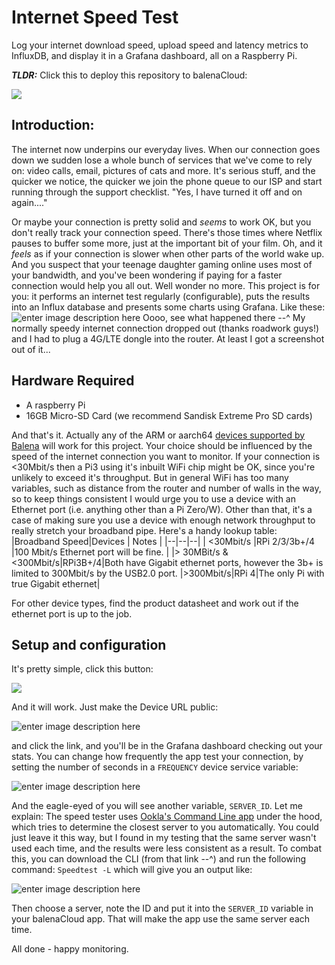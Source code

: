 # Internet Speed Test
Log your internet download speed, upload speed and latency metrics to InfluxDB, and display it in a Grafana dashboard, all on a Raspberry Pi.

***TLDR:***
Click this to deploy this repository to balenaCloud:

[![](https://balena.io/deploy.png)](https://dashboard.balena-cloud.com/deploy?repoUrl=https://github.com/balena-io-playground/internetspeedtest)

## Introduction:
The internet now underpins our everyday lives. When our connection goes down we sudden lose a whole bunch of services that we've come to rely on: video calls, email, pictures of cats and more. It's serious stuff, and the quicker we notice, the quicker we join the phone queue to our ISP and start running through the support checklist. "Yes, I have turned it off and on again...."

Or maybe your connection is pretty solid and *seems* to work OK, but you don't really track your connection speed. There's those times where Netflix pauses to buffer some more, just at the important bit of your film. Oh, and it  *feels* as if your connection is slower when other parts of the world wake up. And you suspect that your teenage daughter gaming online uses most of your bandwidth, and you've been wondering if paying for a faster connection would help you all out.
Well wonder no more. This project is for you: it performs an internet test regularly (configurable), puts the results into an Influx database and presents some charts using Grafana. Like these:
![enter image description here](https://i.ibb.co/9YY92dL/Screenshot.jpg)
Oooo, see what happened there --^ 
My normally speedy internet connection dropped out (thanks roadwork guys!) and I had to plug a 4G/LTE dongle into the router. At least I got a screenshot out of it...

## Hardware Required
* A raspberry Pi
* 16GB Micro-SD Card (we recommend Sandisk Extreme Pro SD cards)

And that's it.
Actually any of the ARM or aarch64 [devices supported by Balena](https://www.balena.io/os/docs/supported-boards/) will work for this project. Your choice should be influenced by the speed of the internet connection you want to monitor. If your connection is <30Mbit/s then a Pi3 using it's inbuilt WiFi chip might be OK, since you're unlikely to exceed it's throughput. But in general WiFi has too many variables, such as distance from the router and number of walls in the way, so to keep things consistent I would urge you to use a device with an Ethernet port (i.e. anything other than a Pi Zero/W).
Other than that, it's a case of making sure you use a device with enough network throughput to really stretch your broadband pipe. Here's a handy lookup table:
|Broadband Speed|Devices  |  Notes |
|--|--|--|
| <30Mbit/s |RPi 2/3/3b+/4  |100 Mbit/s Ethernet port will be fine.   |
|> 30MBit/s & <300Mbit/s|RPi3B+/4|Both have Gigabit ethernet ports, however the 3b+ is limited to 300Mbit/s by the USB2.0 port.
|>300Mbit/s|RPi 4|The only Pi with true Gigabit ethernet|

For other device types, find the product datasheet and work out if the ethernet port is up to the job.

## Setup and configuration
 It's pretty simple, click this button:

[![](https://balena.io/deploy.png)](https://dashboard.balena-cloud.com/deploy?repoUrl=https://github.com/balena-io-playground/internetspeedtest)

And it will work. Just make the Device URL public:

![enter image description here](https://i.ibb.co/vZbMzT1/public-URL.jpg)

and click the link, and you'll be in the Grafana dashboard checking out your stats.
You can change how frequently the app test your connection, by setting the number of seconds in a `FREQUENCY` device service variable:

![enter image description here](https://i.ibb.co/ym20vC8/config.jpg)

And the eagle-eyed of you will see another variable, `SERVER_ID`. Let me explain:
The speed tester uses [Ookla's Command Line app](https://www.speedtest.net/apps/cli) under the hood, which tries to determine the closest server to you automatically. You could just leave it this way, but I found in my testing that the same server wasn't used each time, and the results were less consistent as a result. To combat this, you can download the CLI (from that link --^) and run the following command:
`Speedtest -L` which will give you an output like:

![enter image description here](https://i.ibb.co/CnCtnSD/servers.jpg)

Then choose a server, note the ID and put it into the `SERVER_ID` variable in your balenaCloud app. That will make the app use the same server each time.

All done - happy monitoring.
